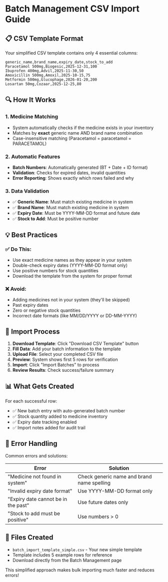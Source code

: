 # Batch Management CSV Import Guide

## 📋 CSV Template Format

Your simplified CSV template contains only 4 essential columns:

```csv
generic_name,brand_name,expiry_date,stock_to_add
Paracetamol 500mg,Biogesic,2025-12-31,100
Ibuprofen 400mg,Advil,2025-11-30,50
Amoxicillin 500mg,Amoxil,2025-10-15,75
Metformin 500mg,Glucophage,2026-01-20,200
Losartan 50mg,Cozaar,2025-12-25,80
```

## 🔍 How It Works

### 1. **Medicine Matching**
- System automatically checks if the medicine exists in your inventory
- Matches by **exact** generic name AND brand name combination
- Case-insensitive matching (Paracetamol = paracetamol = PARACETAMOL)

### 2. **Automatic Features**
- **Batch Numbers**: Automatically generated (BT + Date + ID format)
- **Validation**: Checks for expired dates, invalid quantities
- **Error Reporting**: Shows exactly which rows failed and why

### 3. **Data Validation**
- ✅ **Generic Name**: Must match existing medicine in system
- ✅ **Brand Name**: Must match existing medicine in system  
- ✅ **Expiry Date**: Must be YYYY-MM-DD format and future date
- ✅ **Stock to Add**: Must be positive number

## 💡 Best Practices

### ✅ Do This:
- Use exact medicine names as they appear in your system
- Double-check expiry dates (YYYY-MM-DD format only)
- Use positive numbers for stock quantities
- Download the template from the system for proper format

### ❌ Avoid:
- Adding medicines not in your system (they'll be skipped)
- Past expiry dates
- Zero or negative stock quantities
- Incorrect date formats (like MM/DD/YYYY or DD-MM-YYYY)

## 🚀 Import Process

1. **Download Template**: Click "Download CSV Template" button
2. **Fill Data**: Add your batch information to the template
3. **Upload File**: Select your completed CSV file
4. **Preview**: System shows first 5 rows for verification
5. **Import**: Click "Import Batches" to process
6. **Review Results**: Check success/failure summary

## 📊 What Gets Created

For each successful row:
- ✅ New batch entry with auto-generated batch number
- ✅ Stock quantity added to medicine inventory
- ✅ Expiry date tracking enabled
- ✅ Import notes added for audit trail

## 🔧 Error Handling

Common errors and solutions:

| Error | Solution |
|-------|----------|
| "Medicine not found in system" | Check generic name and brand name spelling |
| "Invalid expiry date format" | Use YYYY-MM-DD format only |
| "Expiry date cannot be in the past" | Use future dates only |
| "Stock to add must be positive" | Use numbers > 0 |

## 📁 Files Created

- `batch_import_template_simple.csv` - Your new simple template
- Template includes 5 example rows for reference
- Download directly from the Batch Management page

This simplified approach makes bulk importing much faster and reduces errors!